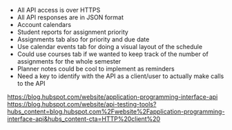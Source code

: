 - All API access is over HTTPS
- All API responses are in JSON format
- Account calendars
- Student reports for assignment priority 
- Assignments tab also for priority and due date
- Use calendar events tab for doing a visual layout of the schedule
- Could use courses tab if we wanted to keep track of the number of assignments for the whole semester
- Planner notes could be cool to implement as reminders
- Need a key to identify with the API as a client/user to actually make calls to the API 

https://blog.hubspot.com/website/application-programming-interface-api
https://blog.hubspot.com/website/api-testing-tools?hubs_content=blog.hubspot.com%2Fwebsite%2Fapplication-programming-interface-api&hubs_content-cta=HTTP%20client%20

